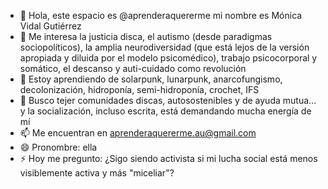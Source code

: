 - 👋 Hola, este espacio es @aprenderaquererme mi nombre es Mónica Vidal Gutiérrez
- 👀 Me interesa la justicia disca, el autismo (desde paradigmas sociopolíticos), la amplia neurodiversidad (que está lejos de la versión apropiada y diluida por el modelo psicomédico), trabajo psicocorporal y somático, el descanso y auti-cuidado como revolución
- 🌱 Estoy aprendiendo de solarpunk, lunarpunk, anarcofungismo, decolonización, hidroponía, semi-hidroponía, crochet, IFS 
- 💞️ Busco tejer comunidades discas, autosostenibles y de ayuda mutua... y la socialización, incluso escrita, está demandando mucha energía de mí
- 📫 Me encuentran en aprenderaquererme.au@gmail.com
- 😄 Pronombre: ella
- ⚡ Hoy me pregunto: ¿Sigo siendo activista si mi lucha social está menos visiblemente activa y más "miceliar"?

<!---
aprenderaquererme/aprenderaquererme es un repostitorio ✨ especial ✨ porque su `README.md` (este archivo) aparece en tu perfil de GitHub.
--->
